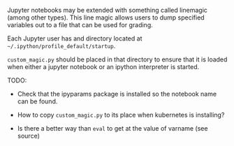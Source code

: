 
Jupyter notebooks may be extended with something called linemagic
(among other types).  This line magic allows users to dump specified
variables out to a file that can be used for grading.

Each Jupyter user has and directory located at
`~/.ipython/profile_default/startup`.

`custom_magic.py` should be placed in that directory to ensure that it
is loaded when either a jupyter notebook or an ipython interpreter is started.

TODO:

- Check that the ipyparams package is installed so the notebook name
  can be found.

- How to copy `custom_magic.py` to its place when kubernetes is
  installing?

- Is there a better way than `eval` to get at the value of varname
  (see source)
  


